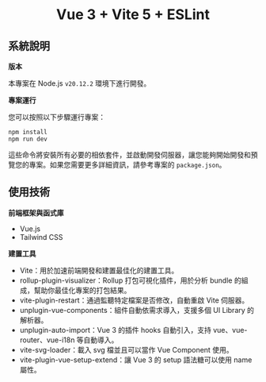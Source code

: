 <div align="center">

# Vue 3 + Vite 5 + ESLint

</div>

## 系統說明

**版本**

本專案在 Node.js `v20.12.2` 環境下進行開發。

**專案運行**

您可以按照以下步驟運行專案：

```shell
npm install
npm run dev
```

這些命令將安裝所有必要的相依套件，並啟動開發伺服器，讓您能夠開始開發和預覽您的專案。如果您需要更多詳細資訊，請參考專案的 `package.json`。

## 使用技術

**前端框架與函式庫**

- Vue.js
- Tailwind CSS

**建置工具**

- Vite：用於加速前端開發和建置最佳化的建置工具。
- rollup-plugin-visualizer：Rollup 打包可視化插件，用於分析 bundle 的組成，幫助你最佳化專案的打包結果。
- vite-plugin-restart：通過監聽特定檔案是否修改，自動重啟 Vite 伺服器。
- unplugin-vue-components：組件自動依需求導入，支援多個 UI Library 的解析器。
- unplugin-auto-import：Vue 3 的插件 hooks 自動引入，支持 vue、vue-router、vue-i18n 等自動導入。
- vite-svg-loader：載入 svg 檔並且可以當作 Vue Component 使用。
- vite-plugin-vue-setup-extend：讓 Vue 3 的 setup 語法糖可以使用 name 屬性。
